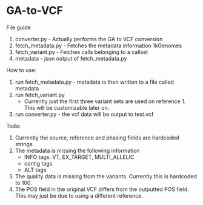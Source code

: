 # GA-to-VCF

File guide
1. converter.py - Actually performs the GA to VCF conversion
2. fetch_metadata.py - Fetches the metadata information 1kGenomes
3. fetch_variant.py - Fetches calls belonging to a callset
4. metadata - json output of fetch_metadata.py

How to use:
1. run fetch_metadata.py - metadata is then written to a file called metadata
2. run fetch_variant.py
   * Currently just the first three variant sets are used on reference 1. This will be customizable later on.
3. run converter.py - the vcf data will be output to test.vcf

Todo:
1. Currently the source, reference and phasing fields are hardcoded strings.
2. The metadata is missing the following information
   * INFO tags: VT, EX_TARGET, MULTI_ALLELIC
   * contig tags
   * ALT tags
3. The quality data is missing from the variants. Currently this is hardcoded to 100.
4. The POS field in the original VCF differs from the outputted POS field. This may just be due to using a different reference.